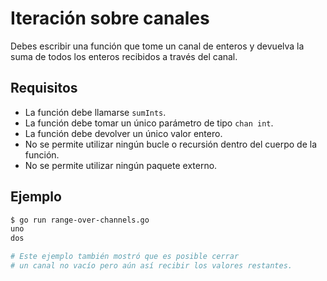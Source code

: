 # Iteración sobre canales

Debes escribir una función que tome un canal de enteros y devuelva la suma de todos los enteros recibidos a través del canal.

## Requisitos

- La función debe llamarse `sumInts`.
- La función debe tomar un único parámetro de tipo `chan int`.
- La función debe devolver un único valor entero.
- No se permite utilizar ningún bucle o recursión dentro del cuerpo de la función.
- No se permite utilizar ningún paquete externo.

## Ejemplo

```sh
$ go run range-over-channels.go
uno
dos

# Este ejemplo también mostró que es posible cerrar
# un canal no vacío pero aún así recibir los valores restantes.
```
